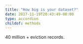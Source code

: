 ```yaml
---
title: "How big is your dataset?"
date: 2017-11-19T20:43:49-08:00
type: accordion
childof: methods
---
```

40 million + eviction records.